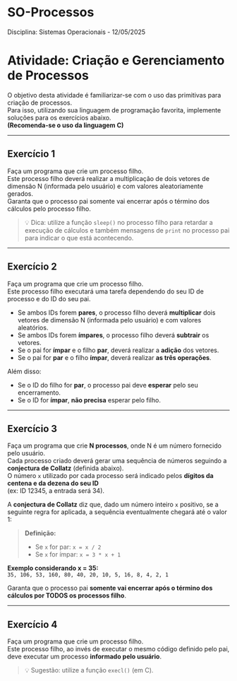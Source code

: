 # SO-Processos
Disciplina: Sistemas Operacionais - 12/05/2025

# Atividade: Criação e Gerenciamento de Processos

O objetivo desta atividade é familiarizar-se com o uso das primitivas para criação de processos.  
Para isso, utilizando sua linguagem de programação favorita, implemente soluções para os exercícios abaixo.  
**(Recomenda-se o uso da linguagem C)**

---

## Exercício 1

Faça um programa que crie um processo filho.  
Este processo filho deverá realizar a multiplicação de dois vetores de dimensão N (informada pelo usuário) e com valores aleatoriamente gerados.  
Garanta que o processo pai somente vai encerrar após o término dos cálculos pelo processo filho.  

> 💡 Dica: utilize a função `sleep()` no processo filho para retardar a execução de cálculos e também mensagens de `print` no processo pai para indicar o que está acontecendo.

---

## Exercício 2

Faça um programa que crie um processo filho.  
Este processo filho executará uma tarefa dependendo do seu ID de processo e do ID do seu pai.

- Se ambos IDs forem **pares**, o processo filho deverá **multiplicar** dois vetores de dimensão N (informada pelo usuário) e com valores aleatórios.
- Se ambos IDs forem **ímpares**, o processo filho deverá **subtrair** os vetores.
- Se o pai for **ímpar** e o filho **par**, deverá realizar a **adição** dos vetores.
- Se o pai for **par** e o filho **ímpar**, deverá realizar **as três operações**.

Além disso:

- Se o ID do filho for **par**, o processo pai deve **esperar** pelo seu encerramento.
- Se o ID for **ímpar**, **não precisa** esperar pelo filho.

---

## Exercício 3

Faça um programa que crie **N processos**, onde N é um número fornecido pelo usuário.  
Cada processo criado deverá gerar uma sequência de números seguindo a **conjectura de Collatz** (definida abaixo).  
O número `x` utilizado por cada processo será indicado pelos **dígitos da centena e da dezena do seu ID**  
(ex: ID 12345, a entrada será 34).

A **conjectura de Collatz** diz que, dado um número inteiro `x` positivo, se a seguinte regra for aplicada, a sequência eventualmente chegará até o valor 1:

> **Definição:**  
> - Se `x` for par: `x = x / 2`  
> - Se `x` for ímpar: `x = 3 * x + 1`

**Exemplo considerando x = 35:**  
`35, 106, 53, 160, 80, 40, 20, 10, 5, 16, 8, 4, 2, 1`

Garanta que o processo pai **somente vai encerrar após o término dos cálculos por TODOS os processos filho**.

---

## Exercício 4

Faça um programa que crie um processo filho.  
Este processo filho, ao invés de executar o mesmo código definido pelo pai, deve executar um processo **informado pelo usuário**.

> 💡 Sugestão: utilize a função `execl()` (em C).

